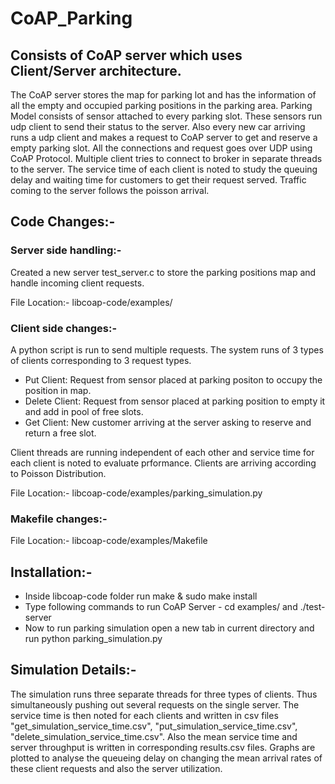 # CoAP_Parking
## Consists of CoAP server which uses Client/Server architecture.

The CoAP server stores the map for parking lot and has the information of all the empty and occupied parking positions in the parking area. 
Parking Model consists of sensor attached to every parking slot. These sensors run udp client to send their status to the server.
Also every new car arriving runs a udp client and makes a request to CoAP server to get and reserve a empty parking slot. All the connections and request goes over UDP using CoAP Protocol. 
Multiple client tries to connect to broker in separate threads to the server. The service time of each client is noted to study the queuing delay and waiting time for customers to get their request served.
Traffic coming to the server follows the poisson arrival.

## Code Changes:-
### Server side handling:-
Created a new server test_server.c to store the parking positions map and handle incoming client requests.

File Location:- libcoap-code/examples/

### Client side changes:- 
A python script is run to send multiple requests.
The system runs of 3 types of clients corresponding to 3 request types.
* Put Client: Request from sensor placed at parking positon to occupy the position in map.
* Delete Client: Request from sensor placed at parking position to empty it and add in pool of free slots.
* Get Client: New customer arriving at the server asking to reserve and return a free slot.

Client threads are running independent of each other and service time for each client is noted to evaluate prformance. Clients are arriving according to Poisson Distribution.

File Location:- libcoap-code/examples/parking_simulation.py

### Makefile changes:-
File Location:- libcoap-code/examples/Makefile

## Installation:-
* Inside libcoap-code folder run make & sudo make install
* Type following commands to run CoAP Server - cd examples/ and ./test-server
* Now to run parking simulation open a new tab in current directory and run python parking_simulation.py

## Simulation Details:-
The simulation runs three separate threads for three types of clients. Thus simultaneously pushing out several requests on the single server. The service time is then noted for each clients and written in csv files "get_simulation_service_time.csv", "put_simulation_service_time.csv", "delete_simulation_service_time.csv". Also the mean service time and server throughput is written in corresponding results.csv files. Graphs are plotted to analyse the queueing delay on changing the mean arrival rates of these client requests and also the server utilization.
